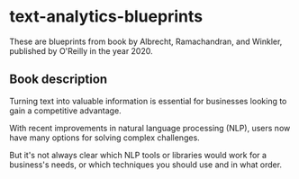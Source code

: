 # text-analytics-blueprints
These are blueprints from book by Albrecht, Ramachandran, and Winkler, published by O'Reilly in the year 2020. 

## Book description
Turning text into valuable information is essential for businesses looking to gain a competitive advantage.

With recent improvements in natural language processing (NLP), users now have many options for solving complex challenges.

But it's not always clear which NLP tools or libraries would work for a business's needs, or which techniques you should use and in what order.
